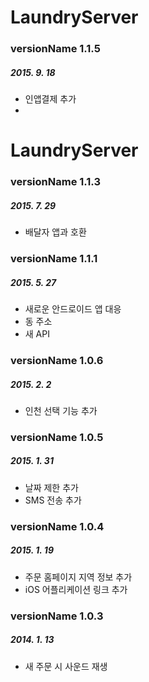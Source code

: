 # LaundryServer
### versionName 1.1.5
##### 2015. 9. 18
+ 인앱결제 추가
+ 
# LaundryServer
### versionName 1.1.3
##### 2015. 7. 29
+ 배달자 앱과 호환

### versionName 1.1.1
##### 2015. 5. 27
+ 새로운 안드로이드 앱 대응
+ 동 주소
+ 새 API

### versionName 1.0.6
##### 2015. 2. 2
+ 인천 선택 기능 추가

### versionName 1.0.5
##### 2015. 1. 31
+ 날짜 제한 추가
+ SMS 전송 추가

### versionName 1.0.4
##### 2015. 1. 19
+ 주문 홈페이지 지역 정보 추가
+ iOS 어플리케이션 링크 추가

### versionName 1.0.3
##### 2014. 1. 13
+ 새 주문 시 사운드 재생
